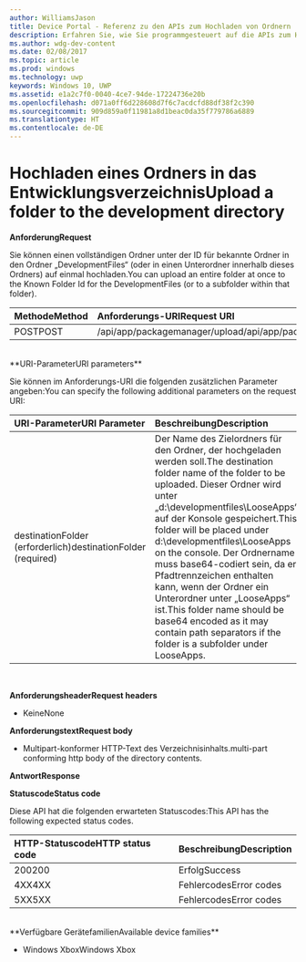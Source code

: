 ```yaml
---
author: WilliamsJason
title: Device Portal - Referenz zu den APIs zum Hochladen von Ordnern
description: Erfahren Sie, wie Sie programmgesteuert auf die APIs zum Hochladen von Ordnern zugreifen.
ms.author: wdg-dev-content
ms.date: 02/08/2017
ms.topic: article
ms.prod: windows
ms.technology: uwp
keywords: Windows 10, UWP
ms.assetid: e1a2c7f0-0040-4ce7-94de-17224736e20b
ms.openlocfilehash: d071a0ff6d228608d7f6c7acdcfd88df38f2c390
ms.sourcegitcommit: 909d859a0f11981a8d1beac0da35f779786a6889
ms.translationtype: HT
ms.contentlocale: de-DE
---
```

# <a name="upload-a-folder-to-the-development-directory"></a><span data-ttu-id="a661b-104">Hochladen eines Ordners in das Entwicklungsverzeichnis</span><span class="sxs-lookup"><span data-stu-id="a661b-104">Upload a folder to the development directory</span></span>

**<span data-ttu-id="a661b-105">Anforderung</span><span class="sxs-lookup"><span data-stu-id="a661b-105">Request</span></span>**

<span data-ttu-id="a661b-106">Sie können einen vollständigen Ordner unter der ID für bekannte Ordner in den Ordner „DevelopmentFiles“ (oder in einen Unterordner innerhalb dieses Ordners) auf einmal hochladen.</span><span class="sxs-lookup"><span data-stu-id="a661b-106">You can upload an entire folder at once to the Known Folder Id for the DevelopmentFiles (or to a subfolder within that folder).</span></span>

<span data-ttu-id="a661b-107">Methode</span><span class="sxs-lookup"><span data-stu-id="a661b-107">Method</span></span>      | <span data-ttu-id="a661b-108">Anforderungs-URI</span><span class="sxs-lookup"><span data-stu-id="a661b-108">Request URI</span></span>
:------     | :------
<span data-ttu-id="a661b-109">POST</span><span class="sxs-lookup"><span data-stu-id="a661b-109">POST</span></span> | <span data-ttu-id="a661b-110">/api/app/packagemanager/upload</span><span class="sxs-lookup"><span data-stu-id="a661b-110">/api/app/packagemanager/upload</span></span> 
<br />
**<span data-ttu-id="a661b-111">URI-Parameter</span><span class="sxs-lookup"><span data-stu-id="a661b-111">URI parameters</span></span>**

<span data-ttu-id="a661b-112">Sie können im Anforderungs-URI die folgenden zusätzlichen Parameter angeben:</span><span class="sxs-lookup"><span data-stu-id="a661b-112">You can specify the following additional parameters on the request URI:</span></span>

<span data-ttu-id="a661b-113">URI-Parameter</span><span class="sxs-lookup"><span data-stu-id="a661b-113">URI Parameter</span></span>      | <span data-ttu-id="a661b-114">Beschreibung</span><span class="sxs-lookup"><span data-stu-id="a661b-114">Description</span></span>
:------     | :-----
<span data-ttu-id="a661b-115">destinationFolder (erforderlich)</span><span class="sxs-lookup"><span data-stu-id="a661b-115">destinationFolder  (required)</span></span> | <span data-ttu-id="a661b-116">Der Name des Zielordners für den Ordner, der hochgeladen werden soll.</span><span class="sxs-lookup"><span data-stu-id="a661b-116">The destination folder name of the folder to be uploaded.</span></span> <span data-ttu-id="a661b-117">Dieser Ordner wird unter „d:\developmentfiles\LooseApps“ auf der Konsole gespeichert.</span><span class="sxs-lookup"><span data-stu-id="a661b-117">This folder will be placed under d:\developmentfiles\LooseApps on the console.</span></span> <span data-ttu-id="a661b-118">Der Ordnername muss base64-codiert sein, da er Pfadtrennzeichen enthalten kann, wenn der Ordner ein Unterordner unter „LooseApps“ ist.</span><span class="sxs-lookup"><span data-stu-id="a661b-118">This folder name should be base64 encoded as it may contain path separators if the folder is a subfolder under LooseApps.</span></span>
<br />

**<span data-ttu-id="a661b-119">Anforderungsheader</span><span class="sxs-lookup"><span data-stu-id="a661b-119">Request headers</span></span>**

- <span data-ttu-id="a661b-120">Keine</span><span class="sxs-lookup"><span data-stu-id="a661b-120">None</span></span>

**<span data-ttu-id="a661b-121">Anforderungstext</span><span class="sxs-lookup"><span data-stu-id="a661b-121">Request body</span></span>**

- <span data-ttu-id="a661b-122">Multipart-konformer HTTP-Text des Verzeichnisinhalts.</span><span class="sxs-lookup"><span data-stu-id="a661b-122">multi-part conforming http body of the directory contents.</span></span>

**<span data-ttu-id="a661b-123">Antwort</span><span class="sxs-lookup"><span data-stu-id="a661b-123">Response</span></span>**

**<span data-ttu-id="a661b-124">Statuscode</span><span class="sxs-lookup"><span data-stu-id="a661b-124">Status code</span></span>**

<span data-ttu-id="a661b-125">Diese API hat die folgenden erwarteten Statuscodes:</span><span class="sxs-lookup"><span data-stu-id="a661b-125">This API has the following expected status codes.</span></span>

<span data-ttu-id="a661b-126">HTTP-Statuscode</span><span class="sxs-lookup"><span data-stu-id="a661b-126">HTTP status code</span></span>      | <span data-ttu-id="a661b-127">Beschreibung</span><span class="sxs-lookup"><span data-stu-id="a661b-127">Description</span></span>
:------     | :-----
<span data-ttu-id="a661b-128">200</span><span class="sxs-lookup"><span data-stu-id="a661b-128">200</span></span> | <span data-ttu-id="a661b-129">Erfolg</span><span class="sxs-lookup"><span data-stu-id="a661b-129">Success</span></span>
<span data-ttu-id="a661b-130">4XX</span><span class="sxs-lookup"><span data-stu-id="a661b-130">4XX</span></span> | <span data-ttu-id="a661b-131">Fehlercodes</span><span class="sxs-lookup"><span data-stu-id="a661b-131">Error codes</span></span>
<span data-ttu-id="a661b-132">5XX</span><span class="sxs-lookup"><span data-stu-id="a661b-132">5XX</span></span> | <span data-ttu-id="a661b-133">Fehlercodes</span><span class="sxs-lookup"><span data-stu-id="a661b-133">Error codes</span></span>
<br />
**<span data-ttu-id="a661b-134">Verfügbare Gerätefamilien</span><span class="sxs-lookup"><span data-stu-id="a661b-134">Available device families</span></span>**

* <span data-ttu-id="a661b-135">Windows Xbox</span><span class="sxs-lookup"><span data-stu-id="a661b-135">Windows Xbox</span></span>

